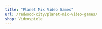 ```yaml
---
title: "Planet Mix Video Games"
url: /redwood-city/planet-mix-video-games/
shop: Videospiele
---
```

